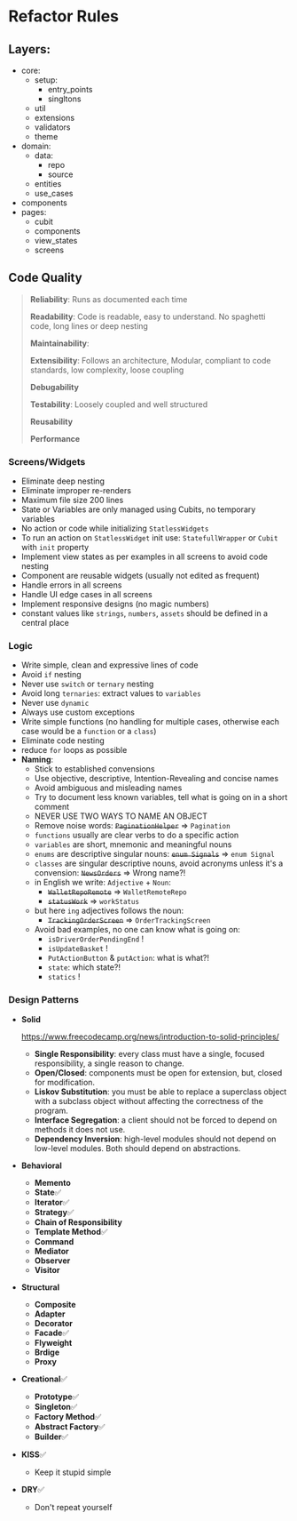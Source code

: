 # Refactor Rules

<!--
- domain
  - error => use case - repo
  - test
- component
- form
  - cubit for form state
- handle error
- test
- core utils
- theme -->

## Layers:

- core:
  - setup:
    - entry_points
    - singltons
  - util
  - extensions
  - validators
  - theme
- domain:
  - data:
    - repo
    - source
  - entities
  - use_cases
- components
- pages:
  - cubit
  - components
  - view_states
  - screens

## Code Quality

> **Reliability**: Runs as documented each time
>
> **Readability**: Code is readable, easy to understand. No spaghetti code, long lines or deep nesting
>
> **Maintainability**:
>
> **Extensibility**: Follows an architecture, Modular, compliant to code standards, low complexity, loose coupling
>
> **Debugability**
>
> **Testability**: Loosely coupled and well structured
>
> **Reusability**
>
> **Performance**

### Screens/Widgets

- Eliminate deep nesting
- Eliminate improper re-renders
- Maximum file size 200 lines
- State or Variables are only managed using Cubits, no temporary variables
- No action or code while initializing `StatlessWidgets`
- To run an action on `StatlessWidget` init use: `StatefullWrapper` or `Cubit` with `init` property
- Implement view states as per examples in all screens to avoid code nesting
- Component are reusable widgets (usually not edited as frequent)
- Handle errors in all screens
- Handle UI edge cases in all screens
- Implement responsive designs (no magic numbers)
- constant values like `strings`, `numbers`, `assets` should be defined in a central place

### Logic

- Write simple, clean and expressive lines of code
- Avoid `if` nesting
- Never use `switch` or `ternary` nesting
- Avoid long `ternaries`: extract values to `variables`
- Never use `dynamic`
- Always use custom exceptions
- Write simple functions (no handling for multiple cases, otherwise each case would be a `function` or a `class`)
- Eliminate code nesting
- reduce `for` loops as possible
- **Naming**:
  - Stick to established convensions
  - Use objective, descriptive, Intention-Revealing and concise names
  - Avoid ambiguous and misleading names
  - Try to document less known variables, tell what is going on in a short comment
  - NEVER USE TWO WAYS TO NAME AN OBJECT
  - Remove noise words: ~~`PaginationHelper`~~ => `Pagination`
  - `functions` usually are clear verbs to do a specific action
  - `variables` are short, mnemonic and meaningful nouns
  - `enums` are descriptive singular nouns: ~~`enum Signals`~~ => `enum Signal`
  - `classes` are singular descriptive nouns, avoid acronyms unless it's a convension: ~~`NewsOrders`~~ => Wrong name?!
  - in English we write: `Adjective` + `Noun`:
    - ~~`WalletRepoRemote`~~ => `WalletRemoteRepo`
    - ~~`statusWork`~~ => `workStatus`
  - but here `ing` adjectives follows the noun:
    - ~~`TrackingOrderScreen`~~ => `OrderTrackingScreen`
  - Avoid bad examples, no one can know what is going on:
    - `isDriverOrderPendingEnd` !
    - `isUpdateBasket` !
    - `PutActionButton` & `putAction`: what is what?!
    - `state`: which state?!
    - `statics` !

### Design Patterns

- **Solid**

  https://www.freecodecamp.org/news/introduction-to-solid-principles/

  - **Single Responsibility**: every class must have a single, focused responsibility, a single reason to change.
  - **Open/Closed**: components must be open for extension, but, closed for modification.
  - **Liskov Substitution**: you must be able to replace a superclass object with a subclass object without affecting the correctness of the program.
  - **Interface Segregation**: a client should not be forced to depend on methods it does not use.
  - **Dependency Inversion**: high-level modules should not depend on low-level modules. Both should depend on abstractions.

- **Behavioral**

  - **Memento**
  - **State**✅
  - **Iterator**✅
  - **Strategy**✅
  - **Chain of Responsibility**
  - **Template Method**✅
  - **Command**
  - **Mediator**
  - **Observer**
  - **Visitor**

- **Structural**

  - **Composite**
  - **Adapter**
  - **Decorator**
  - **Facade**✅
  - **Flyweight**
  - **Brdige**
  - **Proxy**

- **Creational**✅

  - **Prototype**✅
  - **Singleton**✅
  - **Factory Method**✅
  - **Abstract Factory**✅
  - **Builder**✅

- **KISS**✅

  - Keep it stupid simple

- **DRY**✅
  - Don't repeat yourself
